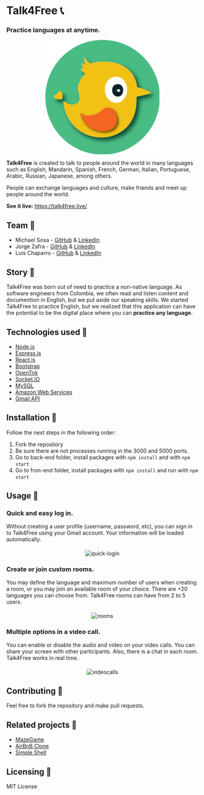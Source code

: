 # Talk4Free :telephone_receiver: 

### Practice languages at anytime.

<p align="center"><img src="https://github.com/jorgezafra94/talk4free-1/blob/master/logo192.png" width="300" height="300" alt="icon" align="middle"></p>

**Talk4Free** is created to talk to people around the world in many languages such as English, Mandarin, Spanish, French, German, Italian, Portuguese, Arabic, Russian, Japanese, among others.

People can exchange languages and culture, make friends and meet up people around the world.

**See it live:** https://talk4free.live/

## Team :wave:

* Michael Sosa - [GitHub](https://github.com/mikesosa) & [LinkedIn](https://www.linkedin.com/in/mike-sosa/)
* Jorge Zafra - [GitHub](https://github.com/jorgezafra94) & [LinkedIn](https://www.linkedin.com/in/jorge-enrique-zafra-ria%C3%B1o-49268193/)
* Luis Chaparro - [GitHub](https://github.com/luischaparroc) & [LinkedIn](https://www.linkedin.com/in/luischaparroc/)

## Story :book:

Talk4Free was born out of need to practice a non-native language. As software engineers from Colombia, we often read and listen content and documention in English, but we put aside our speaking skills. We started Talk4Free to practice English, but we realized that this application can have the potential to be the digital place where you can **practice any language.**

## Technologies used :wrench:

- [Node.js](https://nodejs.org/en/)
- [Express.js](https://expressjs.com/es/)
- [React.js](https://reactjs.org/)
- [Bootstrap](https://getbootstrap.com/)
- [OpenTok](https://tokbox.com/)
- [Socket.IO](https://socket.io/)
- [MySQL](https://www.mysql.com/)
- [Amazon Web Services](https://aws.amazon.com/)
- [Gmail API](https://developers.google.com/gmail/api)

## Installation :construction_worker:

Follow the next steps in the following order:

1. Fork the repository
2. Be sure there are not processes running in the 3000 and 5000 ports.
3. Go to back-end folder, install packages with `npm install` and with `npm start`
4. Go to fron-end folder, install packages with `npm install` and run with `npm start`

## Usage :rocket:

### Quick and easy log in.

Without creating a user profile (username, password, etc), you can sign in to Talk4Free using your Gmail account. Your information will be loaded automatically.

<p align="center"><img src="./talk4free-frontend/public/quick-login.gif" width="480" height="280" alt="quick-login" align="middle"></p>

### Create or join custom rooms.

You may define the language and maximum number of users when creating a room, or you may join an available room of your choice. There are +20 languages you can choose from. Talk4Free rooms can have from 2 to 5 users.

<p align="center"><img src="./talk4free-frontend/public/room.gif" width="480" height="360" alt="rooms" align="middle"></p>

### Multiple options in a video call.

You can enable or disable the audio and video on your video calls. You can share your screen with other participants. Also, there is a chat in each room. Talk4Free works in real time.

<p align="center"><img src="./talk4free-frontend/public/videocall.gif" width="480" height="360" alt="videocalls" align="middle"></p>

## Contributing :raised_hands:

Feel free to fork the repository and make pull requests.

## Related projects :pushpin:

- [MazeGame](https://github.com/mikesosa/MazeGame)
- [AirBnB Clone](https://github.com/jorgezafra94/AirBnB_clone_v3)
- [Simple Shell](https://github.com/luischaparroc/simple_shell)

## Licensing :memo:

MIT License
